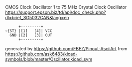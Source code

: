 CMOS Clock Oscillator 1 to 75 MHz
Crystal Clock Oscillator
https://support.epson.biz/td/api/doc_check.php?dl=brief_SG5032CAN&lang=en


	      +---------+
	~{ST} |[1]   [4]| VCC
	  GND |[2]   [3]| OUT
	      +---------+


generated by https://github.com/FBEZ/Pinout-AsciiArt from https://github.com/ask6483/kicad-symbols/blob/master/Oscillator.kicad_sym